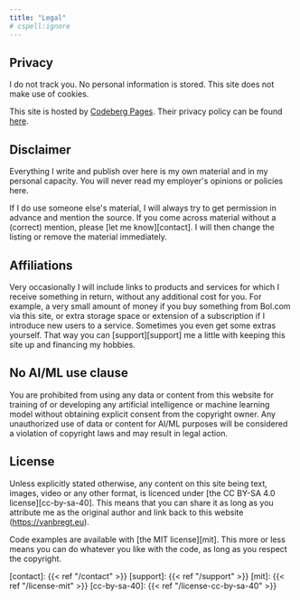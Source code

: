 ```yaml
---
title: "Legal"
# cspell:ignore 
---
```


## Privacy

I do not track you. No personal information is stored. This site does not make use of cookies.

This site is hosted by [Codeberg Pages][codeberg-pages]. Their privacy policy can be found [here][codeberg-privacy].

## Disclaimer

Everything I write and publish over here is my own material and in my personal capacity. You will never read my employer's opinions or policies here.

If I do use someone else's material, I will always try to get permission in advance and mention the source. If you come across material without a (correct) mention, please [let me know][contact]. I will then change the listing or remove the material immediately.

## Affiliations

Very occasionally I will include links to products and services for which I receive something in return, without any additional cost for you. For example, a very small amount of money if you buy something from Bol.com via this site, or extra storage space or extension of a subscription if I introduce new users to a service. Sometimes you even get some extras yourself. That way you can [support][support] me a little with keeping this site up and financing my hobbies.

## No AI/ML use clause

You are prohibited from using any data or content from this website for training of or developing any artificial intelligence or machine learning model without obtaining explicit consent from the copyright owner. Any unauthorized use of data or content for AI/ML purposes will be considered a violation of copyright laws and may result in legal action.

## License

Unless explicitly stated otherwise, any content on this site being text, images, video or any other format, is licenced under [the CC BY-SA 4.0 license][cc-by-sa-40]. This means that you can share it as long as you attribute me as the original author and link back to this website (https://vanbregt.eu).

Code examples are available with [the MIT license][mit]. This more or less means you can do whatever you like with the code, as long as you respect the copyright.

[codeberg-pages]: https://codeberg.page/
[codeberg-privacy]: https://codeberg.org/codeberg/org/src/PrivacyPolicy.md
<!-- cspell:disable -->
[contact]: {{< ref "/contact" >}}
[support]: {{< ref "/support" >}}
[mit]: {{< ref "/license-mit" >}}
[cc-by-sa-40]: {{< ref "/license-cc-by-sa-40" >}}
